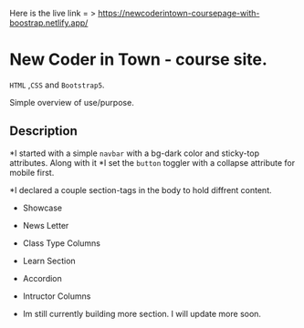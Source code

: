 Here is the live link = > https://newcoderintown-coursepage-with-boostrap.netlify.app/

# New Coder in Town - course site.

 `HTML` ,`CSS` and `Bootstrap5`.

Simple overview of use/purpose.

## Description 

*I started with a simple `navbar` with a bg-dark color and sticky-top attributes. Along with it
*I set the `button` toggler with a collapse attribute for mobile first. 

*I declared a couple section-tags in the body to hold diffrent content.

* Showcase
* News Letter
* Class Type Columns
* Learn Section
* Accordion
* Intructor Columns

* Im still currently building more section. I will update more soon.
              

 
   
  
  
